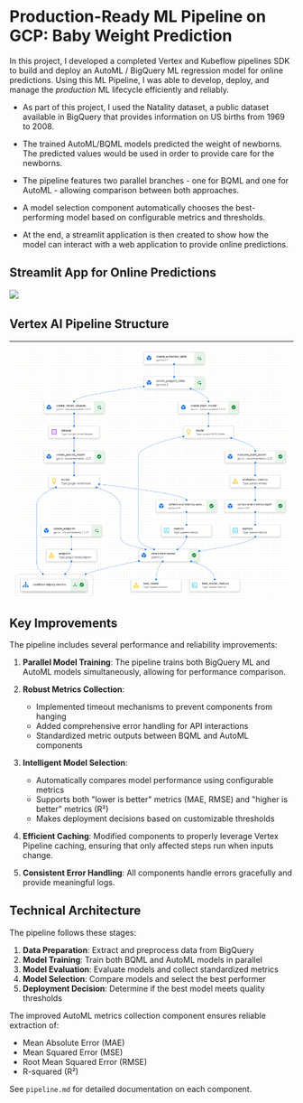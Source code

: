 # Production-Ready ML Pipeline on GCP: Baby Weight Prediction
In this project, I developed a completed Vertex and Kubeflow pipelines SDK to build and deploy an AutoML / BigQuery ML regression model for online predictions. Using this ML Pipeline, I was able to develop, deploy, and manage the _production_ ML lifecycle efficiently and reliably.

* As part of this project, I used the Natality dataset, a public dataset available in BigQuery that provides information on US births from 1969 to 2008. 

* The trained AutoML/BQML models predicted the weight of newborns. The predicted values would be used in order to provide care for the newborns.

* The pipeline features two parallel branches - one for BQML and one for AutoML - allowing comparison between both approaches.

* A model selection component automatically chooses the best-performing model based on configurable metrics and thresholds.

* At the end, a streamlit application is then created to show how the model can interact with a web application to provide online predictions.

## Streamlit App for Online Predictions
![](img/demo.gif)

## Vertex AI Pipeline Structure
---------------------
![](img/Full_Pipeline.png)

## Key Improvements

The pipeline includes several performance and reliability improvements:

1. **Parallel Model Training**: The pipeline trains both BigQuery ML and AutoML models simultaneously, allowing for performance comparison.

2. **Robust Metrics Collection**: 
   - Implemented timeout mechanisms to prevent components from hanging
   - Added comprehensive error handling for API interactions
   - Standardized metric outputs between BQML and AutoML components

3. **Intelligent Model Selection**:
   - Automatically compares model performance using configurable metrics
   - Supports both "lower is better" metrics (MAE, RMSE) and "higher is better" metrics (R²)
   - Makes deployment decisions based on customizable thresholds

4. **Efficient Caching**: Modified components to properly leverage Vertex Pipeline caching, ensuring that only affected steps run when inputs change.

5. **Consistent Error Handling**: All components handle errors gracefully and provide meaningful logs.

## Technical Architecture

The pipeline follows these stages:

1. **Data Preparation**: Extract and preprocess data from BigQuery
2. **Model Training**: Train both BQML and AutoML models in parallel
3. **Model Evaluation**: Evaluate models and collect standardized metrics
4. **Model Selection**: Compare models and select the best performer
5. **Deployment Decision**: Determine if the best model meets quality thresholds

The improved AutoML metrics collection component ensures reliable extraction of:
- Mean Absolute Error (MAE)
- Mean Squared Error (MSE) 
- Root Mean Squared Error (RMSE)
- R-squared (R²)

See `pipeline.md` for detailed documentation on each component.


